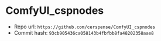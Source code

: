 # ComfyUI_cspnodes
- Repo url: `https://github.com/cerspense/ComfyUI_cspnodes`
- Commit hash: `93cb905436ca058143b4fbfbb8fa48202358aae8`